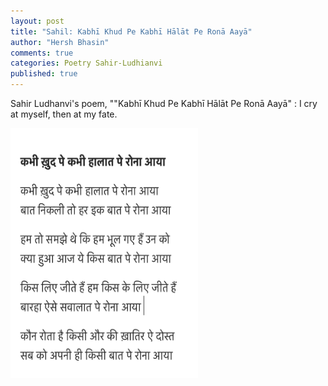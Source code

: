 ```yaml
---
layout: post
title: "Sahil: Kabhī Khud Pe Kabhī Hālāt Pe Ronā Aayā"
author: "Hersh Bhasin"
comments: true
categories: Poetry Sahir-Ludhianvi
published: true
---
```






Sahir Ludhanvi's poem, ""Kabhī Khud Pe Kabhī Hālāt Pe Ronā Aayā" : I cry at myself, then at my fate.

<img src="../assets/sahil_kabhi_khud_pe.png" alt="Sahil Ludhianvi" height="400" width="300">







